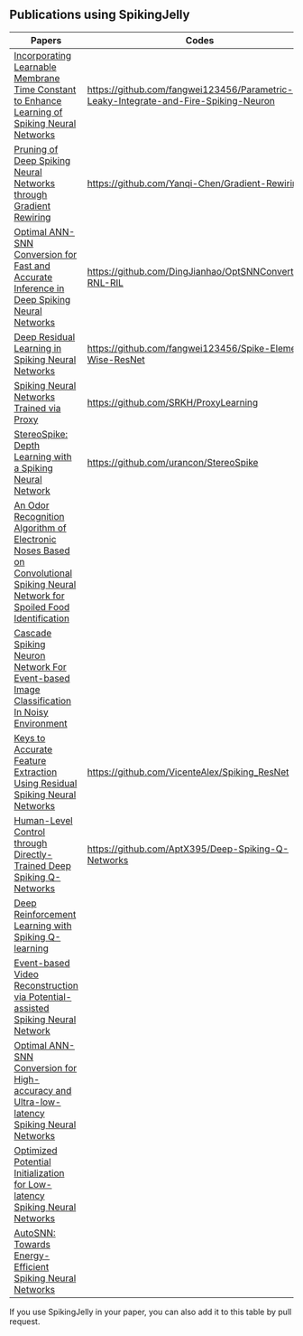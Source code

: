 ## Publications using SpikingJelly

| Papers                                                       | Codes                                                        |
| ------------------------------------------------------------ | ------------------------------------------------------------ |
| [Incorporating Learnable Membrane Time Constant to Enhance Learning of Spiking Neural Networks](https://arxiv.org/abs/2007.05785) | https://github.com/fangwei123456/Parametric-Leaky-Integrate-and-Fire-Spiking-Neuron |
| [Pruning of Deep Spiking Neural Networks through Gradient Rewiring](https://arxiv.org/abs/2105.04916) | https://github.com/Yanqi-Chen/Gradient-Rewiring              |
| [Optimal ANN-SNN Conversion for Fast and Accurate Inference in Deep Spiking Neural Networks](https://arxiv.org/abs/2105.11654) | https://github.com/DingJianhao/OptSNNConvertion-RNL-RIL      |
| [Deep Residual Learning in Spiking Neural Networks](https://arxiv.org/abs/2102.04159) | https://github.com/fangwei123456/Spike-Element-Wise-ResNet   |
| [Spiking Neural Networks Trained via Proxy](https://arxiv.org/abs/2109.13208) | https://github.com/SRKH/ProxyLearning                        |
| [StereoSpike: Depth Learning with a Spiking Neural Network](https://arxiv.org/abs/2109.13751) | https://github.com/urancon/StereoSpike                       |
| [An Odor Recognition Algorithm of Electronic Noses Based on Convolutional Spiking Neural Network for Spoiled Food Identification](https://iopscience.iop.org/article/10.1149/1945-7111/ac1699/meta) |                                                              |
| [Cascade Spiking Neuron Network For Event-based Image Classification In Noisy Environment](https://www.techrxiv.org/articles/preprint/Cascade_Spiking_Neuron_Network_For_Event-based_Image_Classification_In_Noisy_Environment/16571043) |                                                              |
| [Keys to Accurate Feature Extraction Using Residual Spiking Neural Networks](https://arxiv.org/abs/2111.05955) | https://github.com/VicenteAlex/Spiking_ResNet                |
| [Human-Level Control through Directly-Trained Deep Spiking Q-Networks](https://arxiv.org/abs/2201.07211) | https://github.com/AptX395/Deep-Spiking-Q-Networks           |
| [Deep Reinforcement Learning with Spiking Q-learning](https://arxiv.org/abs/2201.09754) |                                                              |
| [Event-based Video Reconstruction via Potential-assisted Spiking Neural Network](https://arxiv.org/abs/2201.10943) |                                                              |
| [Optimal ANN-SNN Conversion for High-accuracy and Ultra-low-latency Spiking Neural Networks](https://openreview.net/forum?id=7B3IJMM1k_M) |                                                              |
| [Optimized Potential Initialization for Low-latency Spiking Neural Networks](https://arxiv.org/abs/2202.01440) |                                                              |
| [AutoSNN: Towards Energy-Efficient Spiking Neural Networks](https://arxiv.org/abs/2201.12738) |                                                              |

If you use SpikingJelly in your paper, you can also add it to this table by pull request.

